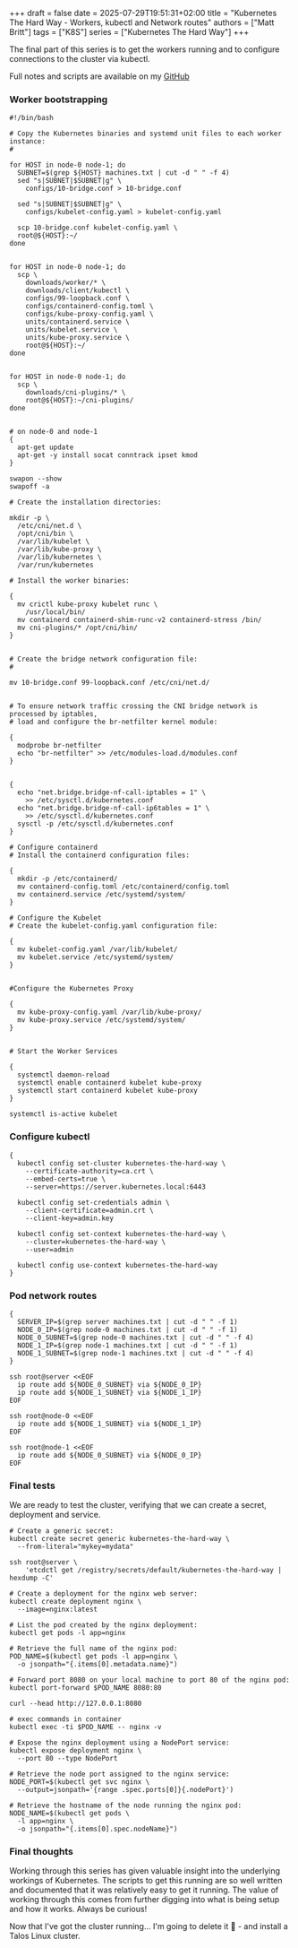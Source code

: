 +++
draft = false
date = 2025-07-29T19:51:31+02:00
title = "Kubernetes The Hard Way - Workers, kubectl and Network routes"
authors = ["Matt Britt"]
tags = ["K8S"]
series = ["Kubernetes The Hard Way"]
+++

The final part of this series is to get the workers running and to configure connections to the cluster via kubectl.

<!--more-->

Full notes and scripts are available on my [GitHub](https://github.com/m4ttbr1tt/lab/tree/main/kubernetesthehardway)

### Worker bootstrapping

```shell
#!/bin/bash

# Copy the Kubernetes binaries and systemd unit files to each worker instance:
#

for HOST in node-0 node-1; do
  SUBNET=$(grep ${HOST} machines.txt | cut -d " " -f 4)
  sed "s|SUBNET|$SUBNET|g" \
    configs/10-bridge.conf > 10-bridge.conf

  sed "s|SUBNET|$SUBNET|g" \
    configs/kubelet-config.yaml > kubelet-config.yaml

  scp 10-bridge.conf kubelet-config.yaml \
  root@${HOST}:~/
done


for HOST in node-0 node-1; do
  scp \
    downloads/worker/* \
    downloads/client/kubectl \
    configs/99-loopback.conf \
    configs/containerd-config.toml \
    configs/kube-proxy-config.yaml \
    units/containerd.service \
    units/kubelet.service \
    units/kube-proxy.service \
    root@${HOST}:~/
done


for HOST in node-0 node-1; do
  scp \
    downloads/cni-plugins/* \
    root@${HOST}:~/cni-plugins/
done


# on node-0 and node-1
{
  apt-get update
  apt-get -y install socat conntrack ipset kmod
}

swapon --show
swapoff -a

# Create the installation directories:

mkdir -p \
  /etc/cni/net.d \
  /opt/cni/bin \
  /var/lib/kubelet \
  /var/lib/kube-proxy \
  /var/lib/kubernetes \
  /var/run/kubernetes

# Install the worker binaries:

{
  mv crictl kube-proxy kubelet runc \
    /usr/local/bin/
  mv containerd containerd-shim-runc-v2 containerd-stress /bin/
  mv cni-plugins/* /opt/cni/bin/
}


# Create the bridge network configuration file:
#

mv 10-bridge.conf 99-loopback.conf /etc/cni/net.d/


# To ensure network traffic crossing the CNI bridge network is processed by iptables, 
# load and configure the br-netfilter kernel module:

{
  modprobe br-netfilter
  echo "br-netfilter" >> /etc/modules-load.d/modules.conf
}


{
  echo "net.bridge.bridge-nf-call-iptables = 1" \
    >> /etc/sysctl.d/kubernetes.conf
  echo "net.bridge.bridge-nf-call-ip6tables = 1" \
    >> /etc/sysctl.d/kubernetes.conf
  sysctl -p /etc/sysctl.d/kubernetes.conf
}

# Configure containerd
# Install the containerd configuration files:

{
  mkdir -p /etc/containerd/
  mv containerd-config.toml /etc/containerd/config.toml
  mv containerd.service /etc/systemd/system/
}

# Configure the Kubelet
# Create the kubelet-config.yaml configuration file:

{
  mv kubelet-config.yaml /var/lib/kubelet/
  mv kubelet.service /etc/systemd/system/
}


#Configure the Kubernetes Proxy

{
  mv kube-proxy-config.yaml /var/lib/kube-proxy/
  mv kube-proxy.service /etc/systemd/system/
}


# Start the Worker Services

{
  systemctl daemon-reload
  systemctl enable containerd kubelet kube-proxy
  systemctl start containerd kubelet kube-proxy
}

systemctl is-active kubelet
```

### Configure kubectl

```shell
{
  kubectl config set-cluster kubernetes-the-hard-way \
    --certificate-authority=ca.crt \
    --embed-certs=true \
    --server=https://server.kubernetes.local:6443

  kubectl config set-credentials admin \
    --client-certificate=admin.crt \
    --client-key=admin.key

  kubectl config set-context kubernetes-the-hard-way \
    --cluster=kubernetes-the-hard-way \
    --user=admin

  kubectl config use-context kubernetes-the-hard-way
}
```

### Pod network routes

```shell
{
  SERVER_IP=$(grep server machines.txt | cut -d " " -f 1)
  NODE_0_IP=$(grep node-0 machines.txt | cut -d " " -f 1)
  NODE_0_SUBNET=$(grep node-0 machines.txt | cut -d " " -f 4)
  NODE_1_IP=$(grep node-1 machines.txt | cut -d " " -f 1)
  NODE_1_SUBNET=$(grep node-1 machines.txt | cut -d " " -f 4)
}

ssh root@server <<EOF
  ip route add ${NODE_0_SUBNET} via ${NODE_0_IP}
  ip route add ${NODE_1_SUBNET} via ${NODE_1_IP}
EOF

ssh root@node-0 <<EOF
  ip route add ${NODE_1_SUBNET} via ${NODE_1_IP}
EOF

ssh root@node-1 <<EOF
  ip route add ${NODE_0_SUBNET} via ${NODE_0_IP}
EOF
```

### Final tests

We are ready to test the cluster, verifying that we can create a secret, deployment and service.

```shell
# Create a generic secret:
kubectl create secret generic kubernetes-the-hard-way \
  --from-literal="mykey=mydata"

ssh root@server \
    'etcdctl get /registry/secrets/default/kubernetes-the-hard-way | hexdump -C'

# Create a deployment for the nginx web server:
kubectl create deployment nginx \
  --image=nginx:latest

# List the pod created by the nginx deployment:
kubectl get pods -l app=nginx

# Retrieve the full name of the nginx pod:
POD_NAME=$(kubectl get pods -l app=nginx \
  -o jsonpath="{.items[0].metadata.name}")

# Forward port 8080 on your local machine to port 80 of the nginx pod:
kubectl port-forward $POD_NAME 8080:80

curl --head http://127.0.0.1:8080

# exec commands in container
kubectl exec -ti $POD_NAME -- nginx -v

# Expose the nginx deployment using a NodePort service:
kubectl expose deployment nginx \
  --port 80 --type NodePort

# Retrieve the node port assigned to the nginx service:
NODE_PORT=$(kubectl get svc nginx \
  --output=jsonpath='{range .spec.ports[0]}{.nodePort}')

# Retrieve the hostname of the node running the nginx pod:
NODE_NAME=$(kubectl get pods \
  -l app=nginx \
  -o jsonpath="{.items[0].spec.nodeName}")
```

### Final thoughts

Working through this series has given valuable insight into the underlying workings of Kubernetes. The scripts to get this running are so well written and documented that it was relatively easy to get it running.
The value of working through this comes from further digging into what is being setup and how it works. Always be curious!

Now that I've got the cluster running... I'm going to delete it 🤣 - and install a Talos Linux cluster.
